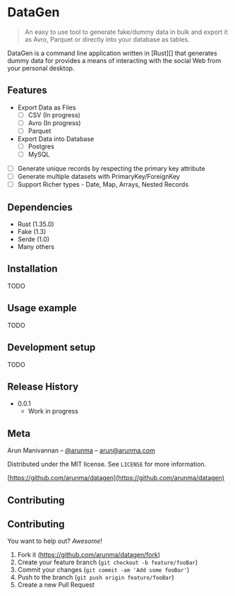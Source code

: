 # DataGen
> An easy to use tool to generate fake/dummy data in bulk and export it as Avro, Parquet or directly into your database as tables.

<!--
[![Build Status][travis-image]][travis-url]
[![Downloads Stats][npm-downloads]][npm-url]
-->

DataGen is a command line application written in [Rust][] that generates dummy data for provides a means of interacting with the social Web from your personal
desktop.

## Features

 * Export Data as Files
   * [ ] CSV (In progress)
   * [ ] Avro (In progress)
   * [ ] Parquet
 * Export Data into Database
   * [ ] Postgres
   * [ ] MySQL
 * [ ] Generate unique records by respecting the primary key attribute
 * [ ] Generate multiple datasets with PrimaryKey/ForeignKey
 * [ ] Support Richer types - Date, Map, Arrays, Nested Records
 
## Dependencies

 * Rust (1.35.0)
 * Fake (1.3)
 * Serde (1.0)
 * Many others

<!--
![](header.png)
-->

## Installation

TODO 

<!--
OS X & Linux:

```sh
npm install my-crazy-module --save
```

Windows:

```sh
edit autoexec.bat
```
-->

## Usage example

TODO 

<!--
A few motivating and useful examples of how your product can be used. Spice this up with code blocks and potentially more screenshots.

_For more examples and usage, please refer to the [Wiki][wiki]._
-->

## Development setup

TODO

<!--
Describe how to install all development dependencies and how to run an automated test-suite of some kind. Potentially do this for multiple platforms.

```sh
make install
npm test
```
-->

## Release History

* 0.0.1
    * Work in progress

## Meta

Arun Manivannan – [@arunma](https://twitter.com/arunma) – arun@arunma.com

Distributed under the MIT license. See ``LICENSE`` for more information.

[https://github.com/arunma/datagen](https://github.com/arunma/datagen)

## Contributing

## Contributing

You want to help out? _Awesome_! 

1. Fork it (<https://github.com/arunma/datagen/fork>)
2. Create your feature branch (`git checkout -b feature/fooBar`)
3. Commit your changes (`git commit -am 'Add some fooBar'`)
4. Push to the branch (`git push origin feature/fooBar`)
5. Create a new Pull Request

<!-- Markdown link & img dfn's 
[npm-image]: https://img.shields.io/npm/v/datadog-metrics.svg?style=flat-square
[npm-url]: https://npmjs.org/package/datadog-metrics
[npm-downloads]: https://img.shields.io/npm/dm/datadog-metrics.svg?style=flat-square
[travis-image]: https://img.shields.io/travis/dbader/node-datadog-metrics/master.svg?style=flat-square
[travis-url]: https://travis-ci.org/dbader/node-datadog-metrics
[wiki]: https://github.com/yourname/yourproject/wiki-->
